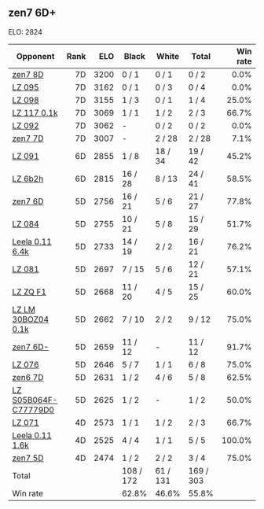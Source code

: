 ## zen7 6D+ ##

ELO: 2824

Opponent | Rank | ELO | Black | White | Total | Win rate
---------|-----:|----:|-------|-------|-------|-------:
[zen7 8D](zen7%208D.md) | 7D | 3200 | 0 / 1 | 0 / 1 | 0 / 2 | 0.0%
[LZ 095](LZ%20095.md) | 7D | 3162 | 0 / 1 | 0 / 3 | 0 / 4 | 0.0%
[LZ 098](LZ%20098.md) | 7D | 3155 | 1 / 3 | 0 / 1 | 1 / 4 | 25.0%
[LZ 117 0.1k](LZ%20117%200.1k.md) | 7D | 3069 | 1 / 1 | 1 / 2 | 2 / 3 | 66.7%
[LZ 092](LZ%20092.md) | 7D | 3062 | - | 0 / 2 | 0 / 2 | 0.0%
[zen7 7D](zen7%207D.md) | 7D | 3007 | - | 2 / 28 | 2 / 28 | 7.1%
[LZ 091](LZ%20091.md) | 6D | 2855 | 1 / 8 | 18 / 34 | 19 / 42 | 45.2%
[LZ 6b2h](LZ%206b2h.md) | 6D | 2815 | 16 / 28 | 8 / 13 | 24 / 41 | 58.5%
[zen7 6D](zen7%206D.md) | 5D | 2756 | 16 / 21 | 5 / 6 | 21 / 27 | 77.8%
[LZ 084](LZ%20084.md) | 5D | 2755 | 10 / 21 | 5 / 8 | 15 / 29 | 51.7%
[Leela 0.11 6.4k](Leela%200.11%206.4k.md) | 5D | 2733 | 14 / 19 | 2 / 2 | 16 / 21 | 76.2%
[LZ 081](LZ%20081.md) | 5D | 2697 | 7 / 15 | 5 / 6 | 12 / 21 | 57.1%
[LZ ZQ F1](LZ%20ZQ%20F1.md) | 5D | 2668 | 11 / 20 | 4 / 5 | 15 / 25 | 60.0%
[LZ LM 30BOZ04 0.1k](LZ%20LM%2030BOZ04%200.1k.md) | 5D | 2662 | 7 / 10 | 2 / 2 | 9 / 12 | 75.0%
[zen7 6D-](zen7%206D-.md) | 5D | 2659 | 11 / 12 | - | 11 / 12 | 91.7%
[LZ 076](LZ%20076.md) | 5D | 2646 | 5 / 7 | 1 / 1 | 6 / 8 | 75.0%
[zen6 7D](zen6%207D.md) | 5D | 2631 | 1 / 2 | 4 / 6 | 5 / 8 | 62.5%
[LZ S05B064F-C77779D0](LZ%20S05B064F-C77779D0.md) | 5D | 2625 | 1 / 2 | - | 1 / 2 | 50.0%
[LZ 071](LZ%20071.md) | 4D | 2573 | 1 / 1 | 1 / 2 | 2 / 3 | 66.7%
[Leela 0.11 1.6k](Leela%200.11%201.6k.md) | 4D | 2525 | 4 / 4 | 1 / 1 | 5 / 5 | 100.0%
[zen7 5D](zen7%205D.md) | 4D | 2474 | 1 / 2 | 2 / 2 | 3 / 4 | 75.0%
Total | | | 108 / 172 | 61 / 131 | 169 / 303 | 
Win rate| | | 62.8% | 46.6% | 55.8% | 
